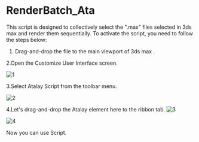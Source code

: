 # RenderBatch_Ata
This script is designed to collectively select the ".max" files selected in 3ds max and render them sequentially.
To activate the script, you need to follow the steps below:

1. Drag-and-drop the file to the main viewport of 3ds max .

2.Open the Customize User Interface screen.

![1](https://github.com/olesti/RenderBatch_Ata/assets/64621810/d3f77779-39d8-4056-a7c3-9dcc452ef09a)


3.Select Atalay Script from the toolbar menu.

![2](https://github.com/olesti/RenderBatch_Ata/assets/64621810/17b5d99e-1d4f-432e-9207-e14de9d729ac)


4.Let's drag-and-drop the Atalay element here to the ribbon tab.
![3](https://github.com/olesti/RenderBatch_Ata/assets/64621810/84537140-e6d6-403c-bf3a-ed54d8e590ef)

![4](https://github.com/olesti/RenderBatch_Ata/assets/64621810/fe748729-cb56-4fb8-88c0-763f622f3ad3)

Now you can use Script.
